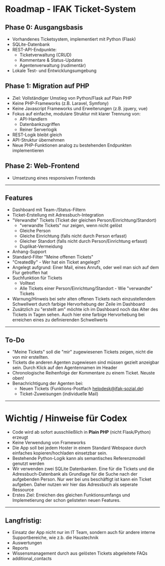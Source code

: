 # Roadmap - IFAK Ticket-System

## Phase 0: Ausgangsbasis
- Vorhandenes Ticketsystem, implementiert mit Python (Flask)
- SQLite-Datenbank
- REST-API-Endpunkte:
  - Ticketverwaltung (CRUD)
  - Kommentare & Status-Updates
  - Agentenverwaltung (rudimentär)
- Lokale Test- und Entwicklungsumgebung

## Phase 1: Migration auf PHP
- Ziel: Vollständiger Umstieg von Python/Flask auf Plain PHP
- Keine PHP-Frameworks (z.B. Laravel, Symfony)
- Keine Javascript Frameworks und Erweiterungen (z.B. jquery, vue)
- Fokus auf einfache, modulare Struktur mit klarer Trennung von:
  - API-Handlern 
  - Datenbankzugriffen
  - Reiner Serverlogik
- REST-Logik bleibt gleich
- API-Struktur übernehmen
- Neue PHP-Funktionen analog zu bestehenden Endpunkten implementieren

## Phase 2: Web-Frontend
- Umsetzung eines responsiven Frontends

---

## Features

- Dashboard mit Team-/Status-Filtern
- Ticket-Erstellung mit Adressbuch-Integration
- "Verwandte" Tickets (Ticket der gleichen Person/Einrichtung/Standort)
  - "verwandte Tickets" nur zeigen, wenn nicht gelöst
  - Gleiche Person
  - Gleiche Einrichtung (falls nicht durch Person erfasst)
  - Gleicher Standort (falls nicht durch Person/Einrichtung erfasst)
  - Duplikat-Vermeidung
- Anhang-Support
- Standard-Filter "Meine offenen Tickets"
- "CreatedBy" - Wer hat ein Ticket angelegt?
- Angelegt aufgrund: Einer Mail, eines Anrufs, oder weil man sich auf dem Flur getroffen hat
- Suchfunktion für Tickets
  - Volltext
  - Alle Tickets einer Person/Einrichtung/Standort - Wie "verwandte" Tickets
- Warnung/Hinweis bei sehr alten offenen Tickets nach einzustellendem Schwellwert durch farbige Hervorhebung der Zeile im Dashboard
- Zusätzlich zu "erstellt am" möchte ich im Dashboard noch das Alter des Tickets in Tagen sehen. Auch hier eine farbige Hervorhebung bei erreichen eines zu definierenden Schwellwerts

---

## To-Do

- "Meine Tickets" soll die "mir" zugewiesenen Tickets zeigen, nicht die von mir erstellten.
- Tickets die anderen Agenten zugewiesen sind müssen gezielt anzeigbar sein. Durch Klick auf den Agentennamen im Header
- Chronologische Reihenfolge der Kommentare zu einem Ticket. Neuste oben!
- Benachrichtigung der Agenten bei:
  - Neuen Tickets (Funktions-Postfach helpdesk@ifak-sozial.de)
  - Ticket-Zuweisungen (individuelle Mail)

---

# Wichtig /  Hinweise für Codex

- Code wird ab sofort ausschließlich in **Plain PHP** (nicht Flask/Python) erzeugt
- Keine Verwendung von Frameworks
- Die App soll bei jedem Hoster in einem Standard Webspace durch einfaches kopieren/hochladen einsetzbar sein.
- Bestehende Python-Logik kann als semantisches Referenzmodell genutzt werden
- Wir verwenden zwei SQLite Datenbanken. Eine für die Tickets und die Adressbuch-Datenbank als Grundlage für die Suche nach der aufgebenden Person. Nur wer bei uns beschäftigt ist kann ein Ticket aufgeben. Daher nutzen wir hier das Adressbuch als seperate Ressource
- Erstes Ziel: Erreichen des gleichen Funktionsumfangs und Implemetierung der schon gelisteten neuen Features.

---

## Langfristig:
- Einsatz der App nicht nur im IT Team, sondern auch für andere interne Supportbereiche, wie z.b. die Haustechnik
- Auswertungen
- Reports
- Wissensmanagement durch aus gelösten Tickets abgeleitete FAQs
- additional_contacts
